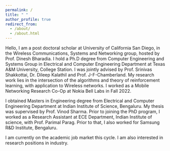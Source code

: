 ```yaml
---
permalink: /
title: " "
author_profile: true
redirect_from: 
  - /about/
  - /about.html
---
```

Hello, I am a post doctoral scholar at University of California San Diego, in the Wireless Communications, Systems and Networking group, hosted by Prof. Dinesh Bharadia. I hold a Ph.D degree from Computer Engineering and Systems Group in Electrical and Computer Engineering Department at Texas A&M University, College Station. I was jointly advised by Prof. Srinivas Shakkottai, Dr. Dileep Kalathil and Prof. J-F-Chamberland. My research work lies in the intersection of the algorithms and theory of reinforcement learning, with application to Wireless networks. I worked as a Mobile Networking Research Co-Op at Nokia Bell Labs in Fall 2022.

I obtained Masters in Engineering degree from Electrical and Computer Engineering Department at Indian Institute of Science, Bengaluru. My thesis was supervised by Prof. Vinod Sharma. Prior to joining the PhD program, I worked as a Research Assistant at ECE Department, Indian Institute of science, with Prof. Parimal Parag. Prior to that, I also worked for Samsung R&D Institute, Bengaluru. 

I am currently on the academic job market this cycle. I am also interested in research positions in industry.
